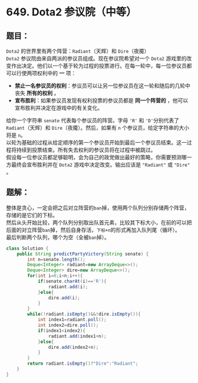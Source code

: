 # 649. Dota2 参议院（中等）
## 题目：
`Dota2` 的世界里有两个阵营：`Radiant`（天辉）和 `Dire`（夜魇）\
`Dota2` 参议院由来自两派的参议员组成。现在参议院希望对一个 `Dota2` 游戏里的改变作出决定。他们以一个基于轮为过程的投票进行。在每一轮中，每一位参议员都可以行使两项权利中的 **一** 项：
* **禁止一名参议员的权利**：参议员可以让另一位参议员在这一轮和随后的几轮中丧失 **所有的权利** 。
* **宣布胜利**：如果参议员发现有权利投票的参议员都是 **同一个阵营的** ，他可以宣布胜利并决定在游戏中的有关变化。

给你一个字符串 `senate` 代表每个参议员的阵营。字母 `'R'` 和 `'D'`分别代表了 `Radiant`（天辉）和 `Dire`（夜魇）。然后，如果有 `n` 个参议员，给定字符串的大小将是 `n`。\
以轮为基础的过程从给定顺序的第一个参议员开始到最后一个参议员结束。这一过程将持续到投票结束。所有失去权利的参议员将在过程中被跳过。\
假设每一位参议员都足够聪明，会为自己的政党做出最好的策略，你需要预测哪一方最终会宣布胜利并在 `Dota2` 游戏中决定改变。输出应该是 `"Radiant"` 或 `"Dire"` 。
## 题解：
整体是贪心，一定会把之后对立阵营的`ban`掉，使用两个队列分别存储两个阵营，存储的是它们的下标。\
然后从头开始比较，两个队列分别取出队首元素，比较其下标大小，在前的可以把后面的对立阵营`ban`掉，然后自身存活，`下标+n`的形式再加入队列尾（循环）。\
最后判断两个队列，哪个为空（全被`ban`掉）。
```java
class Solution {
    public String predictPartyVictory(String senate) {
        int n=senate.length();
        Deque<Integer> radiant=new ArrayDeque<>();
        Deque<Integer> dire=new ArrayDeque<>();
        for(int i=0;i<n;i++){
            if(senate.charAt(i)=='R'){
                radiant.add(i);
            }else{
                dire.add(i);
            }
        }
        while(!radiant.isEmpty()&&!dire.isEmpty()){
            int index1=radiant.poll();
            int index2=dire.poll();
            if(index1<index2){
                radiant.add(index1+n);
            }else{
                dire.add(index2+n);
            }
        }
        return radiant.isEmpty()?"Dire":"Radiant";
    }
}
```

